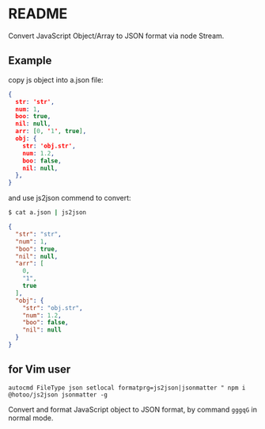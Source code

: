 # README

Convert JavaScript Object/Array to JSON format via node Stream.

## Example

copy js object into a.json file:

```json
{
  str: 'str',
  num: 1,
  boo: true,
  nil: null,
  arr: [0, '1', true],
  obj: {
    str: 'obj.str',
    num: 1.2,
    boo: false,
    nil: null,
  },
}
```

and use js2json commend to convert:

```bash
$ cat a.json | js2json
```
```json
{
  "str": "str",
  "num": 1,
  "boo": true,
  "nil": null,
  "arr": [
    0,
    "1",
    true
  ],
  "obj": {
    "str": "obj.str",
    "num": 1.2,
    "boo": false,
    "nil": null
  }
}
```

## for Vim user

```viml
autocmd FileType json setlocal formatprg=js2json|jsonmatter " npm i @hotoo/js2json jsonmatter -g
```

Convert and format JavaScript object to JSON format, by command `gggqG` in normal mode.
